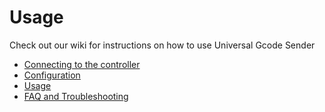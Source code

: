# Usage

Check out our wiki for instructions on how to use Universal Gcode Sender

* <a href="https://github.com/winder/Universal-G-Code-Sender/wiki/Connecting-the-Controller" target="_blank">Connecting to the controller</a>
* <a href="https://github.com/winder/Universal-G-Code-Sender/wiki/Configuration" target="_blank">Configuration</a>
* <a href="https://github.com/winder/Universal-G-Code-Sender/wiki/Usage" target="_blank">Usage</a>
* <a href="https://github.com/winder/Universal-G-Code-Sender/wiki/Troubleshooting-Overview" target="_blank">FAQ and Troubleshooting</a>